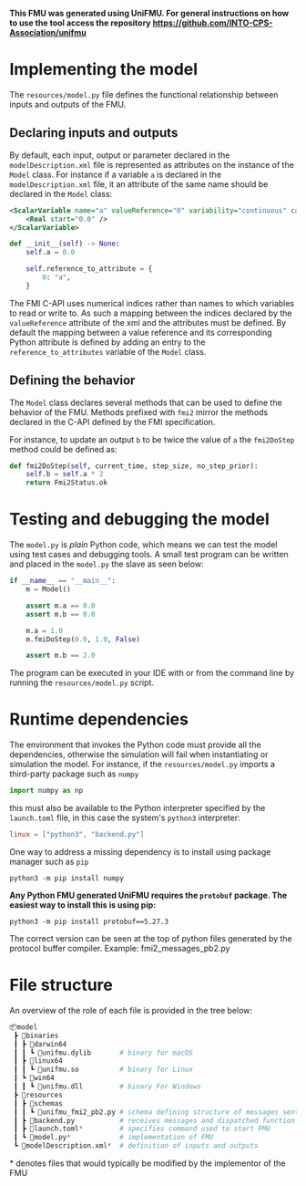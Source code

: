 **This FMU was generated using UniFMU.
For general instructions on how to use the tool access the repository https://github.com/INTO-CPS-Association/unifmu**

# Implementing the model

The `resources/model.py` file defines the functional relationship between inputs and outputs of the FMU.

## Declaring inputs and outputs

By default, each input, output or parameter declared in the `modelDescription.xml` file is represented as attributes on the instance of the `Model` class.
For instance if a variable `a` is declared in the `modelDescription.xml` file, it an attribute of the same name should be declared in the `Model` class:

```xml
<ScalarVariable name="a" valueReference="0" variability="continuous" causality="input">
    <Real start="0.0" />
</ScalarVariable>
```

```python
def __init__(self) -> None:
    self.a = 0.0

    self.reference_to_attribute = {
        0: "a",
    }
```

The FMI C-API uses numerical indices rather than names to which variables to read or write to.
As such a mapping between the indices declared by the `valueReference` attribute of the xml and the attributes must be defined.
By default the mapping between a value reference and its corresponding Python attribute is defined by adding an entry to the `reference_to_attributes` variable of the `Model` class.

## Defining the behavior

The `Model` class declares several methods that can be used to define the behavior of the FMU.
Methods prefixed with `fmi2` mirror the methods declared in the C-API defined by the FMI specification.

For instance, to update an output `b` to be twice the value of `a` the `fmi2DoStep` method could be defined as:

```python
def fmi2DoStep(self, current_time, step_size, no_step_prior):
    self.b = self.a * 2
    return Fmi2Status.ok
```

# Testing and debugging the model

The `model.py` is _plain_ Python code, which means we can test the model using test cases and debugging tools.
A small test program can be written and placed in the `model.py` the slave as seen below:

```python
if __name__ == "__main__":
    m = Model()

    assert m.a == 0.0
    assert m.b == 0.0

    m.a = 1.0
    m.fmiDoStep(0.0, 1.0, False)

    assert m.b == 2.0
```

The program can be executed in your IDE with or from the command line by running the `resources/model.py` script.

# Runtime dependencies

The environment that invokes the Python code must provide all the dependencies, otherwise the simulation will fail when instantiating or simulation the model.
For instance, if the `resources/model.py` imports a third-party package such as `numpy`

```python
import numpy as np
```

this must also be available to the Python interpreter specified by the `launch.toml` file, in this case the system's `python3` interpreter:

```toml
linux = ["python3", "backend.py"]
```

One way to address a missing dependency is to install using package manager such as `pip`

```
python3 -m pip install numpy
```

**Any Python FMU generated UniFMU requires the `protobuf` package.
The easiest way to install this is using pip:**

```
python3 -m pip install protobuf==5.27.3
```

The correct version can be seen at the top of python files generated by the protocol buffer compiler. Example: fmi2_messages_pb2.py

# File structure

An overview of the role of each file is provided in the tree below:

```python
📦model
 ┣ 📂binaries
 ┃ ┣ 📂darwin64
 ┃ ┃ ┗ 📜unifmu.dylib       # binary for macOS
 ┃ ┣ 📂linux64
 ┃ ┃ ┗ 📜unifmu.so          # binary for Linux
 ┃ ┗ 📂win64
 ┃ ┃ ┗ 📜unifmu.dll         # binary For Windows
 ┣ 📂resources
 ┃ ┣ 📂schemas
 ┃ ┃ ┗ 📜unifmu_fmi2_pb2.py # schema defining structure of messages sent over RPC
 ┃ ┣ 📜backend.py           # receives messages and dispatched function calls to "model.py"
 ┃ ┣ 📜launch.toml*         # specifies command used to start FMU
 ┃ ┗ 📜model.py*            # implementation of FMU
 ┗ 📜modelDescription.xml*  # definition of inputs and outputs
```

\* denotes files that would typically be modified by the implementor of the FMU
